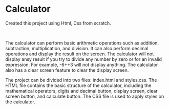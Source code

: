 # Calculator
Created this project using Html, Css from scratch.

<br>

The calculator can perform basic arithmetic operations such as addition, subtraction, multiplication, and division. It can also perform decimal operations and display the result on the screen. The calculator will not display ansy result if you try to divide any number by zero or for an invalid expression. For example, -6++3 will not display anything. The calculator also has a clear screen feature to clear the display screen.

The project can be divided into two files: index.html and styles.css. The HTML file contains the basic structure of the calculator, including the mathematical operators, digits and decimal button, display screen, clear screen button, and calculate button. The CSS file is used to apply styles on the calculator.

